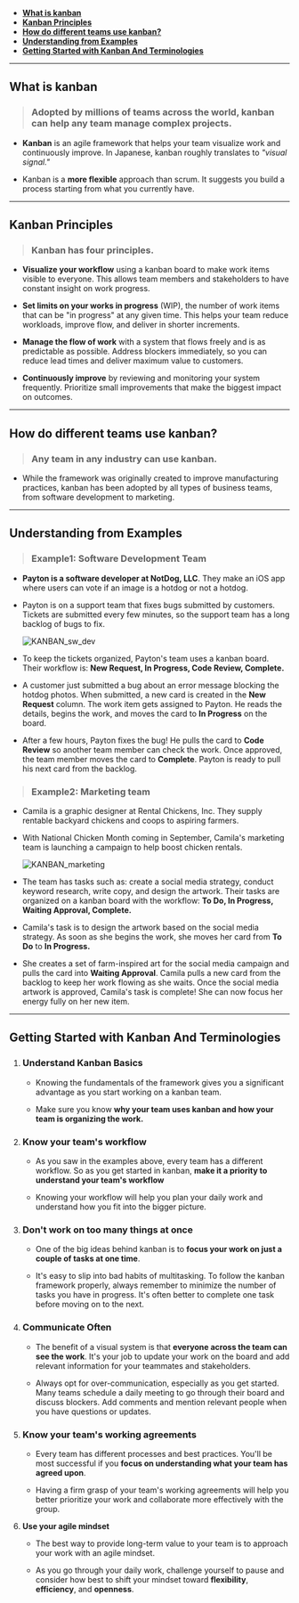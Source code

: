 - [**What is kanban**](#what-is-kanban)
- [**Kanban Principles**](#kanban-principles)
- [**How do different teams use kanban?**](#how-do-different-teams-use-kanban)
- [**Understanding from Examples**](#understanding-from-examples)
- [**Getting Started with Kanban And Terminologies**](#getting-started-with-kanban-and-terminologies)

---

## **What is kanban**

> ### **Adopted by millions of teams across the world, kanban can help any team manage complex projects.**

- **Kanban**  is an agile framework that helps your team visualize work and continuously improve. In Japanese, kanban roughly translates to _"visual signal."_ 

- Kanban is a **more flexible** approach than scrum. It suggests you build a process starting from what you currently have.

---

## **Kanban Principles**

> ### **Kanban has four principles.**

- **Visualize your workflow** using a kanban board to make work items visible to everyone. This allows team members and stakeholders to have constant insight on work progress.

- **Set limits on your works in progress** (WIP), the number of work items that can be "in progress" at any given time. This helps your team reduce workloads, improve flow, and deliver in shorter increments.

- **Manage the flow of work** with a system that flows freely and is as predictable as possible. Address blockers immediately, so you can reduce lead times and deliver maximum value to customers.

- **Continuously improve** by reviewing and monitoring your system frequently. Prioritize small improvements that make the biggest impact on outcomes.

---

## **How do different teams use kanban?**

> ### **Any team in any industry can use kanban.**

- While the framework was originally created to improve manufacturing practices, kanban has been adopted by all types of business teams, from software development to marketing.

---

## **Understanding from Examples**

> ### **Example1: Software Development Team**

  - **Payton is a software developer at NotDog, LLC**. They make an iOS app where users can vote if an image is a hotdog or not a hotdog. 

  - Payton is on a support team that fixes bugs submitted by customers. Tickets are submitted every few minutes, so the support team has a long backlog of bugs to fix.

    ![KANBAN_sw_dev](https://i.postimg.cc/tggDdb7p/KANBAN-sw-dev.jpg)

  - To keep the tickets organized, Payton's team uses a kanban board. Their workflow is: **New Request, In Progress, Code Review, Complete.**

  - A customer just submitted a bug about an error message blocking the hotdog photos. When submitted, a new card is created in the **New Request** column. The work item gets assigned to Payton. He reads the details, begins the work, and moves the card to **In Progress** on the board.

  - After a few hours, Payton fixes the bug! He pulls the card to **Code Review** so another team member can check the work. Once approved, the team member moves the card to **Complete**. Payton is ready to pull his next card from the backlog.

> ### **Example2: Marketing team**

  - Camila is a graphic designer at Rental Chickens, Inc. They supply rentable backyard chickens and coops to aspiring farmers.
  
  - With National Chicken Month coming in September, Camila's marketing team is launching a campaign to help boost chicken rentals.

    ![KANBAN_marketing](https://i.postimg.cc/Mp5djH69/KANBAN-marketing.jpg)

  - The team has tasks such as: create a social media strategy, conduct keyword research, write copy, and design the artwork. Their tasks are organized on a kanban board with the workflow: **To Do, In Progress, Waiting Approval, Complete.**
  
  - Camila's task is to design the artwork based on the social media strategy. As soon as she begins the work, she moves her card from **To Do** to **In Progress.**
  
  - She creates a set of farm-inspired art for the social media campaign and pulls the card into **Waiting Approval**. Camila pulls a new card from the backlog to keep her work flowing as she waits. Once the social media artwork is approved, Camila's task is complete! She can now focus her energy fully on her new item.

---

## **Getting Started with Kanban And Terminologies**

1. ### **Understand Kanban Basics**

     - Knowing the fundamentals of the framework gives you a significant advantage as you start working on a kanban team. 

     - Make sure you know **why your team uses kanban and how your team is organizing the work.** 

2. ### **Know your team's workflow**

     - As you saw in the examples above, every team has a different workflow. So as you get started in kanban, **make it a priority to understand your team's workflow**
     
     - Knowing your workflow will help you plan your daily work and understand how you fit into the bigger picture.

3. ### **Don't work on too many things at once**

     - One of the big ideas behind kanban is to **focus your work on just a couple of tasks at one time**.

     - It's easy to slip into bad habits of multitasking. To follow the kanban framework properly, always remember to minimize the number of tasks you have in progress. It's often better to complete one task before moving on to the next.

4. ### **Communicate Often**

     - The benefit of a visual system is that **everyone across the team can see the work**. It's your job to update your work on the board and add relevant information for your teammates and stakeholders.
     
     - Always opt for over-communication, especially as you get started. Many teams schedule a daily meeting to go through their board and discuss blockers. Add comments and mention relevant people when you have questions or updates.

5. ### **Know your team's working agreements**

     - Every team has different processes and best practices. You'll be most successful if you **focus on understanding what your team has agreed upon**.
     
     - Having a firm grasp of your team's working agreements will help you better prioritize your work and collaborate more effectively with the group.

6. **Use your agile mindset**

     - The best way to provide long-term value to your team is to approach your work with an agile mindset.

     - As you go through your daily work, challenge yourself to pause and consider how best to shift your mindset toward **flexibility**, **efficiency**, and **openness**. 